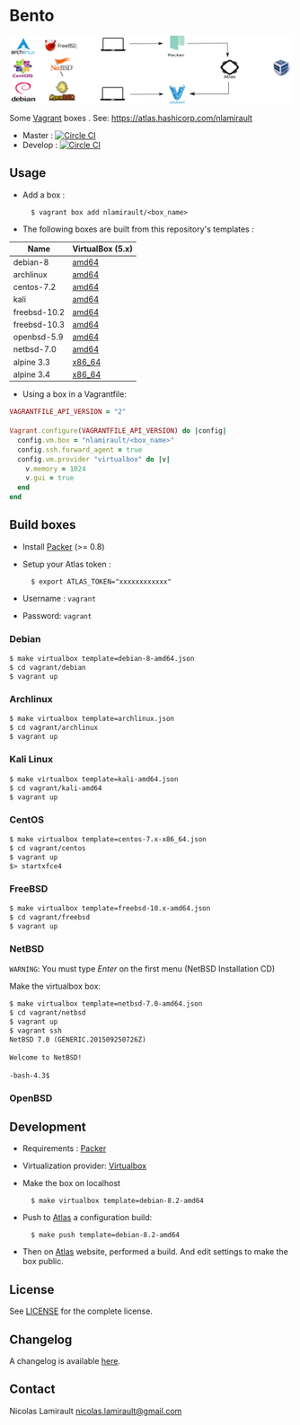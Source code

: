 # Bento

![bento](img/bento_process.png)

Some [Vagrant][] boxes . See: https://atlas.hashicorp.com/nlamirault

* Master : [![Circle CI](https://circleci.com/gh/nlamirault/bento/tree/master.svg?style=svg)](https://circleci.com/gh/nlamirault/bento/tree/master)
* Develop : [![Circle CI](https://circleci.com/gh/nlamirault/bento/tree/develop.svg?style=svg)](https://circleci.com/gh/nlamirault/bento/tree/develop)

## Usage

* Add a box :

        $ vagrant box add nlamirault/<box_name>


* The following boxes are built from this repository's templates :

| Name           | VirtualBox (5.x)     |
| -------------- | -------------------  |
| debian-8       | [amd64][D8]          |
| archlinux      | [amd64][Arch]        |
| centos-7.2     | [amd64][C72]         |
| kali           | [amd64][Kali]        |
| freebsd-10.2   | [amd64][FBSD102]     |
| freebsd-10.3   | [amd64][FBSD103]     |
| openbsd-5.9    | [amd64][OBSD59]      |
| netbsd-7.0     | [amd64][NBSD70]      |
| alpine 3.3     | [x86_64][Alpine3.3]  |
| alpine 3.4     | [x86_64][Alpine3.4]  |

* Using a box in a Vagrantfile:

```ruby
VAGRANTFILE_API_VERSION = "2"

Vagrant.configure(VAGRANTFILE_API_VERSION) do |config|
  config.vm.box = "nlamirault/<box_name>"
  config.ssh.forward_agent = true
  config.vm.provider "virtualbox" do |v|
    v.memory = 1024
    v.gui = true
  end
end
```

## Build boxes

* Install [Packer][] (>= 0.8)

* Setup your Atlas token :

        $ export ATLAS_TOKEN="xxxxxxxxxxxx"

* Username : `vagrant`
* Password: `vagrant`

### Debian

    $ make virtualbox template=debian-8-amd64.json
    $ cd vagrant/debian
    $ vagrant up

### Archlinux

    $ make virtualbox template=archlinux.json
    $ cd vagrant/archlinux
    $ vagrant up

### Kali Linux

    $ make virtualbox template=kali-amd64.json
    $ cd vagrant/kali-amd64
    $ vagrant up

### CentOS

    $ make virtualbox template=centos-7.x-x86_64.json
    $ cd vagrant/centos
    $ vagrant up
    $> startxfce4

### FreeBSD

    $ make virtualbox template=freebsd-10.x-amd64.json
    $ cd vagrant/freebsd
    $ vagrant up

### NetBSD

`WARNING`: You must type *Enter* on the first menu (NetBSD Installation CD)

Make the virtualbox box:

    $ make virtualbox template=netbsd-7.0-amd64.json
    $ cd vagrant/netbsd
    $ vagrant up
    $ vagrant ssh
    NetBSD 7.0 (GENERIC.201509250726Z)

    Welcome to NetBSD!

    -bash-4.3$

### OpenBSD


## Development

* Requirements : [Packer][]

* Virtualization provider: [Virtualbox][]

* Make the box on localhost

        $ make virtualbox template=debian-8.2-amd64

* Push to [Atlas][] a configuration build:

        $ make push template=debian-8.2-amd64

* Then on [Atlas][] website, performed a build. And edit settings to make the box public.


## License

See [LICENSE][] for the complete license.


## Changelog

A changelog is available [here](ChangeLog.md).


## Contact

Nicolas Lamirault <nicolas.lamirault@gmail.com>




[LICENSE]: https://github.com/nlamirault/bento/blob/master/LICENSE



[Packer]: https://www.packer.io/
[Atlas]:  https://atlas.hashicorp.com
[Vagrant]: https://www.vagrantup.com/

[Virtualbox]: https://www.virtualbox.org/


[D8]: https://atlas.hashicorp.com/nlamirault/boxes/debian-8

[Arch]: https://atlas.hashicorp.com/nlamirault/boxes/archlinux

[Kali]: https://atlas.hashicorp.com/nlamirault/boxes/kali

[U1510]: https://atlas.hashicorp.com/nlamirault/boxes/ubuntu-15.10

[C72]: https://atlas.hashicorp.com/nlamirault/boxes/centos-7.2

[N1412]: https://atlas.hashicorp.com/nlamirault/boxes/nixos-1412

[FBSD102]: https://atlas.hashicorp.com/nlamirault/boxes/freebsd-10.3
[FBSD103]: https://atlas.hashicorp.com/nlamirault/boxes/freebsd-10.2
[NBSD70]: https://atlas.hashicorp.com/nlamirault/boxes/netbsd-7.0
[OBSD59]: https://atlas.hashicorp.com/nlamirault/boxes/openbsd-5.9

[Alpine3.3]: https://atlas.hashicorp.com/nlamirault/boxes/alpine-3.3
[Alpine3.4]: https://atlas.hashicorp.com/nlamirault/boxes/alpine-3.4
